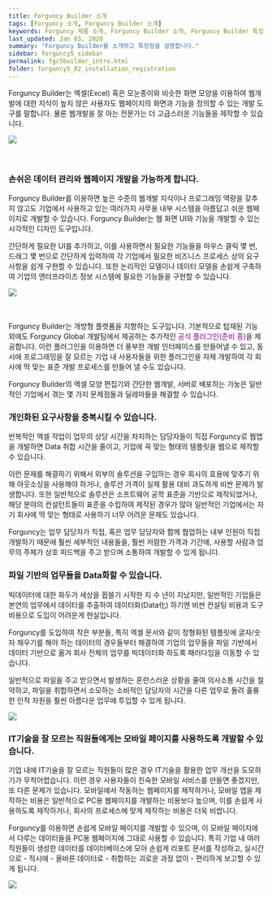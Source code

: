 ```yaml
---
title: Forguncy Builder 소개
tags: [Forguncy 소개, Forguncy Builder 소개]
keywords: Forguncy 제품 소개, Forguncy Builder 소개, Forguncy Builder 특징
last_updated: Jan 03, 2020
summary: "Forguncy Builder를 소개하고 특장점을 설명합니다."
sidebar: forguncy5_sidebar
permalink: fgc5builder_intro.html
folder: forguncy5_02_installation_registration
---
```


Forguncy Builder는 엑셀(Excel) 혹은 모눈종이와 비슷한 화면 모양을 이용하여 웹개발에 대한 지식이 높지 않은 사용자도 웹페이지의 화면과 기능을 정의할 수 있는 개발 도구를 말합니다. 물론 웹개발을 잘 아는 전문가는 더 고급스러운 기능들을 제작할 수 있습니다.

![]({{site.url}}/images/forguncy5/forguncy_app_development.png)
<br /><br /><br />

### 손쉬은 데이터 관리와 웹페이지 개발을 가능하게 합니다.

Forguncy Builder를 이용하면 높은 수준의 웹개발 지식이나 프로그래밍 역량을 갖추지 않고도 기업에서 사용하고 있는 여러가지 사무용 내부 시스템을 아름답고 쉬운 웹페이지로 개발할 수 있습니다. Forguncy Builder는 웹 화면 UI와 기능을 개발할 수 있는 시각적인 디자인 도구입니다. 

간단하게 필요한 UI를 추가하고, 이를 사용하면서 필요한 기능들을 마우스 클릭 몇 번, 드래그 몇 번으로 간단하게 입력하여 각 기업에서 필요한 비즈니스 프로세스 상의 요구사항을 쉽게 구현할 수 있습니다. 또한 논리적인 모델이나 데이터 모델을 손쉽게 구축하여 기업의 엔터프라이즈 정보 시스템에 필요한 기능들을 구현할 수 있습니다.

![]({{site.url}}/images/forguncy5/fgc_ui_radiogroup.png)
<br /><br /><br />

Forguncy Builder는 개방형 플랫폼을 지향하는 도구입니다. 기본적으로 탑재된 기능 외에도 Forguncy Global 개발팀에서 제공하는 추가적인 <font color="purple">공식 플러그인(준비 중)</font>을 제공합니다. 이런 플러그인을 이용하면 더 풍부한 개발 인터페이스를 만들어낼 수 있고, 동시에 프로그래밍을 잘 모르는 기업 내 사용자들을 위한 플러그인을 자체 개발하여 각 회사에 딱 맞는 표준 개발 프로세스를 만들어 낼 수도 있습니다.

Forguncy Builder의 엑셀 모양 편집기와 간단한 웹개발, 서버로 배포하는 가눙은 일반적인 기업에서 겪는 몇 가지 문제점들과 딜레마들을 해결할 수 있습니다.

### 개인화된 요구사항을 충복시킬 수 있습니다.

반복적인 엑셀 작업이 업무의 상당 시간을 차지하는 담당자들이 직접 Forguncy로 웹앱을 개발하면 Data 취합 시간을 줄이고, 기업에 꼭 맞는 형태의 템플릿을 웹으로 제작할 수 있습니다. 

이런 문제를 해결하기 위해서 외부의 솔루션을 구입하는 경우 회사의 효용에 맞추기 위해 아웃소싱을 사용해야 하거나, 솔루션 가격이 실제 활용 대비 과도하게 비싼 문제가 발생합니다. 또한 일반적으로 솔루션은 소프트웨어 공학 표준을 기반으로 제작되었거나, 해당 분야의 컨설턴트들이 표준을 수립하여 제작된 경우가 많아 일반적인 기업에서는 자기 회사에 딱 맞는 형태로 사용하기 너무 어려운 문제도 있습니다. 

Forguncy는 업무 담당자가 직접, 혹은 업무 담당자와 함께 협업하는 내부 인원이 직접 개발하기 때문에 훨씬 세부적인 내용들을, 훨씬 저렴한 가격과 기간에, 사용할 사람과 업무의 주체가 상호 피드백을 주고 받으며 소통하여 개발할 수 있게 됩니다.

### 파일 기반의 업무들을 Data화할 수 있습니다.

빅데이터에 대한 화두가 세상을 휩쓸기 시작한 지 수 년이 지났지만, 일반적인 기업들은 본연의 업무에서 데이터를 추출하여 데이터화(Data化) 하기엔 비싼 컨설팅 비용과 도구 비용으로 도입이 어려운게 현실입니다. 

Forguncy를 도입하여 작은 부분들, 특히 엑셀 문서와 같이 정형화된 템플릿에 글자/숫자 채우기를 해야 하는 데이터의 경우들부터 해결하여 기업의 업무들을 파일 기반에서 데이터 기반으로 옮겨 회사 전체의 업무를 빅데이터화 하도록 패러다임을 이동할 수 있습니다.

일반적으로 파일을 주고 받으면서 발생하는 혼란스러운 상황을 줄여 의사소통 시간을 절약하고, 파일을 취합하면서 소모하는 소비적인 담당자의 시간을 다른 업무로 돌려 훌륭한 인적 자원을 훨씬 아름다운 업무에 투입할 수 있게 됩니다.

![]({{site.url}}/images/forguncy5/CRM시스템1.PNG)
<br />

### IT기술을 잘 모르는 직원들에게는 모바일 페이지를 사용하도록 개발할 수 있습니다.

기업 내에 IT기술을 잘 모르는 직원들이 많은 경우 IT기술을 활용한 업무 개선을 도모하기가 무척어렵습니다. 이런 경우 사용자들이 친숙한 모바일 서비스를 만들면 좋겠지만, 또 다른 문제가 있습니다. 모바일에서 작동하는 웹페이지를 제작하거나, 모바일 앱을 제작하는 비용은 일반적으로 PC용 웹페이지를 개발하는 비용보다 높으며, 이를 손쉽게 사용하도록 제작하거나, 회사의 프로세스에 맞게 제작하는 비용은 더욱 비쌉니다. 

Forguncy를 이용하면 손쉽게 모바일 페이지를 개발할 수 있으며, 이 모바일 페이지에서 다루는 데이터들을 PC용 웹페이지에 그대로 사용할 수 있습니다. 특히 기업 내 여러 직원들이 생성한 데이터를 데이터베이스에 모아 손쉽게 리포트 문서를 작성하고, 실시간으로 - 적시에 - 올바른 데이터로 - 취합하는 괴로운 과정 없이 - 편리하게 보고할 수 있게 됩니다.

![]({{site.url}}/images/forguncy5/fgc_mobile_shopping.png)
<br />
